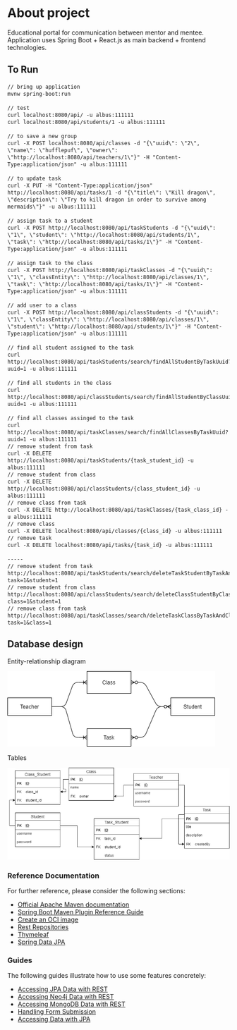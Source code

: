 # About project

Educational portal for communication between mentor and mentee.
Application uses Spring Boot + React.js as main backend + frontend technologies.

## To Run
```shell script
// bring up application
mvnw spring-boot:run

// test
curl localhost:8080/api/ -u albus:111111 
curl localhost:8080/api/students/1 -u albus:111111

// to save a new group
curl -X POST localhost:8080/api/classes -d "{\"uuid\": \"2\", \"name\": \"hufflepuf\", \"owner\": \"http://localhost:8080/api/teachers/1\"}" -H "Content-Type:application/json" -u albus:111111

// to update task 
curl -X PUT -H "Content-Type:application/json" http://localhost:8080/api/tasks/1 -d "{\"title\": \"Kill dragon\", \"description\": \"Try to kill dragon in order to survive among mermaids\"}" -u albus:111111

// assign task to a student
curl -X POST http://localhost:8080/api/taskStudents -d "{\"uuid\": \"1\", \"student\": \"http://localhost:8080/api/students/1\", \"task\": \"http://localhost:8080/api/tasks/1\"}" -H "Content-Type:application/json" -u albus:111111

// assign task to the class
curl -X POST http://localhost:8080/api/taskClasses -d "{\"uuid\": \"1\", \"classEntity\": \"http://localhost:8080/api/classes/1\", \"task\": \"http://localhost:8080/api/tasks/1\"}" -H "Content-Type:application/json" -u albus:111111

// add user to a class
curl -X POST http://localhost:8080/api/classStudents -d "{\"uuid\": \"1\", \"classEntity\": \"http://localhost:8080/api/classes/1\", \"student\": \"http://localhost:8080/api/students/1\"}" -H "Content-Type:application/json" -u albus:111111

// find all student assigned to the task
curl http://localhost:8080/api/taskStudents/search/findAllStudentByTaskUuid?uuid=1 -u albus:111111

// find all students in the class
curl http://localhost:8080/api/classStudents/search/findAllStudentByClassUuid?uuid=1 -u albus:111111

// find all classes assinged to the task
curl http://localhost:8080/api/taskClasses/search/findAllClassesByTaskUuid?uuid=1 -u albus:111111
// remove student from task
curl -X DELETE http://localhost:8080/api/taskStudents/{task_student_id} -u albus:111111
// remove student from class
curl -X DELETE http://localhost:8080/api/classStudents/{class_student_id} -u albus:111111
// remove class from task
curl -X DELETE http://localhost:8080/api/taskClasses/{task_class_id} -u albus:111111
// remove class
curl -X DELETE localhost:8080/api/classes/{class_id} -u albus:111111
// remove task
curl -X DELETE localhost:8080/api/tasks/{task_id} -u albus:111111

-----
// remove student from task
http://localhost:8080/api/taskStudents/search/deleteTaskStudentByTaskAndStudent?task=1&student=1
// remove student from class
http://localhost:8080/api/classStudents/search/deleteClassStudentByClassAndStudent?class=1&student=1
// remove class from task
http://localhost:8080/api/taskClasses/search/deleteTaskClassByTaskAndClass?task=1&class=1

```

## Database design
Entity-relationship diagram
 
![database](docs/img/database/e-r.png)

Tables
 
![database](docs/img/database/database.png)


### Reference Documentation
For further reference, please consider the following sections:

* [Official Apache Maven documentation](https://maven.apache.org/guides/index.html)
* [Spring Boot Maven Plugin Reference Guide](https://docs.spring.io/spring-boot/docs/2.4.3/maven-plugin/reference/html/)
* [Create an OCI image](https://docs.spring.io/spring-boot/docs/2.4.3/maven-plugin/reference/html/#build-image)
* [Rest Repositories](https://docs.spring.io/spring-boot/docs/2.4.3/reference/htmlsingle/#howto-use-exposing-spring-data-repositories-rest-endpoint)
* [Thymeleaf](https://docs.spring.io/spring-boot/docs/2.4.3/reference/htmlsingle/#boot-features-spring-mvc-template-engines)
* [Spring Data JPA](https://docs.spring.io/spring-boot/docs/2.4.3/reference/htmlsingle/#boot-features-jpa-and-spring-data)

### Guides
The following guides illustrate how to use some features concretely:

* [Accessing JPA Data with REST](https://spring.io/guides/gs/accessing-data-rest/)
* [Accessing Neo4j Data with REST](https://spring.io/guides/gs/accessing-neo4j-data-rest/)
* [Accessing MongoDB Data with REST](https://spring.io/guides/gs/accessing-mongodb-data-rest/)
* [Handling Form Submission](https://spring.io/guides/gs/handling-form-submission/)
* [Accessing Data with JPA](https://spring.io/guides/gs/accessing-data-jpa/)

